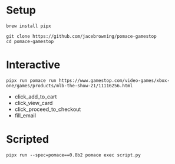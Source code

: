 # Setup

```
brew install pipx

git clone https://github.com/jacebrowning/pomace-gamestop
cd pomace-gamestop
```

# Interactive

```
pipx run pomace run https://www.gamestop.com/video-games/xbox-one/games/products/mlb-the-show-21/11116256.html
```

- click_add_to_cart
- click_view_card
- click_proceed_to_checkout
- fill_email

# Scripted

```
pipx run --spec=pomace==0.8b2 pomace exec script.py
```
